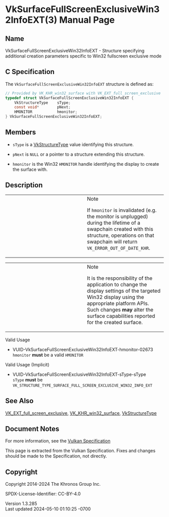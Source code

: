 # VkSurfaceFullScreenExclusiveWin32InfoEXT(3) Manual Page

## Name

VkSurfaceFullScreenExclusiveWin32InfoEXT - Structure specifying
additional creation parameters specific to Win32 fullscreen exclusive
mode



## <a href="#_c_specification" class="anchor"></a>C Specification

The `VkSurfaceFullScreenExclusiveWin32InfoEXT` structure is defined as:

``` c
// Provided by VK_KHR_win32_surface with VK_EXT_full_screen_exclusive
typedef struct VkSurfaceFullScreenExclusiveWin32InfoEXT {
    VkStructureType    sType;
    const void*        pNext;
    HMONITOR           hmonitor;
} VkSurfaceFullScreenExclusiveWin32InfoEXT;
```

## <a href="#_members" class="anchor"></a>Members

- `sType` is a [VkStructureType](https://registry.khronos.org/vulkan/specs/1.3-extensions/man/html/VkStructureType.html) value identifying
  this structure.

- `pNext` is `NULL` or a pointer to a structure extending this
  structure.

- `hmonitor` is the Win32 `HMONITOR` handle identifying the display to
  create the surface with.

## <a href="#_description" class="anchor"></a>Description

<table>
<colgroup>
<col style="width: 50%" />
<col style="width: 50%" />
</colgroup>
<tbody>
<tr class="odd">
<td class="icon"><em></em></td>
<td class="content">Note
<p>If <code>hmonitor</code> is invalidated (e.g. the monitor is
unplugged) during the lifetime of a swapchain created with this
structure, operations on that swapchain will return
<code>VK_ERROR_OUT_OF_DATE_KHR</code>.</p></td>
</tr>
</tbody>
</table>

<table>
<colgroup>
<col style="width: 50%" />
<col style="width: 50%" />
</colgroup>
<tbody>
<tr class="odd">
<td class="icon"><em></em></td>
<td class="content">Note
<p>It is the responsibility of the application to change the display
settings of the targeted Win32 display using the appropriate platform
APIs. Such changes <strong>may</strong> alter the surface capabilities
reported for the created surface.</p></td>
</tr>
</tbody>
</table>

Valid Usage

- <a href="#VUID-VkSurfaceFullScreenExclusiveWin32InfoEXT-hmonitor-02673"
  id="VUID-VkSurfaceFullScreenExclusiveWin32InfoEXT-hmonitor-02673"></a>
  VUID-VkSurfaceFullScreenExclusiveWin32InfoEXT-hmonitor-02673  
  `hmonitor` **must** be a valid `HMONITOR`

Valid Usage (Implicit)

- <a href="#VUID-VkSurfaceFullScreenExclusiveWin32InfoEXT-sType-sType"
  id="VUID-VkSurfaceFullScreenExclusiveWin32InfoEXT-sType-sType"></a>
  VUID-VkSurfaceFullScreenExclusiveWin32InfoEXT-sType-sType  
  `sType` **must** be
  `VK_STRUCTURE_TYPE_SURFACE_FULL_SCREEN_EXCLUSIVE_WIN32_INFO_EXT`

## <a href="#_see_also" class="anchor"></a>See Also

[VK_EXT_full_screen_exclusive](https://registry.khronos.org/vulkan/specs/1.3-extensions/man/html/VK_EXT_full_screen_exclusive.html),
[VK_KHR_win32_surface](https://registry.khronos.org/vulkan/specs/1.3-extensions/man/html/VK_KHR_win32_surface.html),
[VkStructureType](https://registry.khronos.org/vulkan/specs/1.3-extensions/man/html/VkStructureType.html)

## <a href="#_document_notes" class="anchor"></a>Document Notes

For more information, see the <a
href="https://registry.khronos.org/vulkan/specs/1.3-extensions/html/vkspec.html#VkSurfaceFullScreenExclusiveWin32InfoEXT"
target="_blank" rel="noopener">Vulkan Specification</a>

This page is extracted from the Vulkan Specification. Fixes and changes
should be made to the Specification, not directly.

## <a href="#_copyright" class="anchor"></a>Copyright

Copyright 2014-2024 The Khronos Group Inc.

SPDX-License-Identifier: CC-BY-4.0

Version 1.3.285  
Last updated 2024-05-10 01:10:25 -0700

